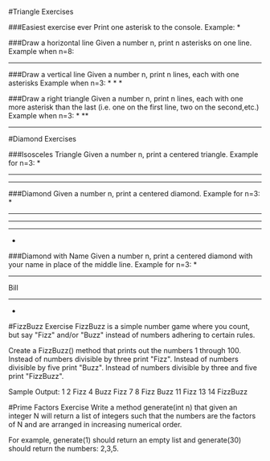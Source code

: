#Triangle Exercises

###Easiest exercise ever
Print one asterisk to the console.
Example:
*

###Draw a horizontal line
Given a number n, print n asterisks on one line.
Example when n=8:
********

###Draw a vertical line
Given a number n, print n lines, each with one asterisks
Example when n=3:
*
*
*

###Draw a right triangle
Given a number n, print n lines, each with one more asterisk than the last (i.e. one on the first line, two on the second,etc.)
Example when n=3:
*
**
***

#Diamond Exercises


###Isosceles Triangle
Given a number n, print a centered triangle. Example for n=3:
  *
 ***
*****

###Diamond
Given a number n, print a centered diamond. Example for n=3:
  *
 ***
*****
 ***
  *

###Diamond with Name
Given a number n, print a centered diamond with your name in place of the middle line. Example for n=3:
  *
 ***
Bill
 ***
  *

#FizzBuzz Exercise
FizzBuzz is a simple number game where you count, but say "Fizz" and/or "Buzz" instead of numbers adhering to certain rules.

Create a FizzBuzz() method that prints out the numbers 1 through 100.
Instead of numbers divisible by three print "Fizz".
Instead of numbers divisible by five print "Buzz".
Instead of numbers divisible by three and five print "FizzBuzz".

Sample Output:
1
2
Fizz
4
Buzz
Fizz
7
8
Fizz
Buzz
11
Fizz
13
14
FizzBuzz

#Prime Factors Exercise
Write a method generate(int n) that given an integer N will return a list of integers such that the numbers are the factors of N and are arranged in increasing numerical order.

For example, generate(1) should return an empty list and generate(30) should return the numbers: 2,3,5.
